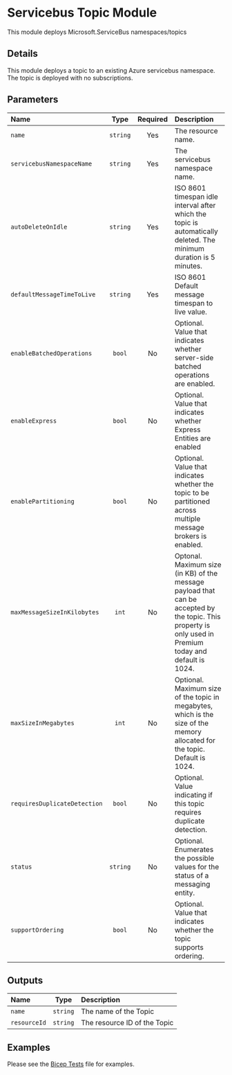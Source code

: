# Servicebus Topic Module

This module deploys Microsoft.ServiceBus namespaces/topics

## Details

This module deploys a topic to an existing Azure servicebus namespace. The topic is deployed with no subscriptions.

## Parameters

| Name                         | Type     | Required | Description                                                                                                                                              |
| :--------------------------- | :------: | :------: | :------------------------------------------------------------------------------------------------------------------------------------------------------- |
| `name`                       | `string` | Yes      | The resource name.                                                                                                                                       |
| `servicebusNamespaceName`    | `string` | Yes      | The servicebus namespace name.                                                                                                                           |
| `autoDeleteOnIdle`           | `string` | Yes      | ISO 8601 timespan idle interval after which the topic is automatically deleted. The minimum duration is 5 minutes.                                       |
| `defaultMessageTimeToLive`   | `string` | Yes      | ISO 8601 Default message timespan to live value.                                                                                                         |
| `enableBatchedOperations`    | `bool`   | No       | Optional. Value that indicates whether server-side batched operations are enabled.                                                                       |
| `enableExpress`              | `bool`   | No       | Optional. Value that indicates whether Express Entities are enabled                                                                                      |
| `enablePartitioning`         | `bool`   | No       | Optional. Value that indicates whether the topic to be partitioned across multiple message brokers is enabled.                                           |
| `maxMessageSizeInKilobytes`  | `int`    | No       | Optonal. Maximum size (in KB) of the message payload that can be accepted by the topic. This property is only used in Premium today and default is 1024. |
| `maxSizeInMegabytes`         | `int`    | No       | Optional. Maximum size of the topic in megabytes, which is the size of the memory allocated for the topic. Default is 1024.                              |
| `requiresDuplicateDetection` | `bool`   | No       | Optional. Value indicating if this topic requires duplicate detection.                                                                                   |
| `status`                     | `string` | No       | Optional. Enumerates the possible values for the status of a messaging entity.                                                                           |
| `supportOrdering`            | `bool`   | No       | Optional. Value that indicates whether the topic supports ordering.                                                                                      |

## Outputs

| Name         | Type     | Description                  |
| :----------- | :------: | :--------------------------- |
| `name`       | `string` | The name of the Topic        |
| `resourceId` | `string` | The resource ID of the Topic |

## Examples

Please see the [Bicep Tests](test/main.test.bicep) file for examples.